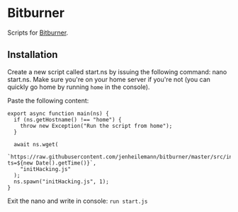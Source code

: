 # Bitburner
Scripts for [Bitburner](https://danielyxie.github.io/bitburner/).

## Installation

Create a new script called start.ns by issuing the following command: nano start.ns. Make sure you're on your home server if you're not (you can quickly go home by running `home` in the console).

Paste the following content:

    export async function main(ns) {
      if (ns.getHostname() !== "home") {
        throw new Exception("Run the script from home");
      }

      await ns.wget(
        `https://raw.githubusercontent.com/jenheilemann/bitburner/master/src/initHacking.js?ts=${new Date().getTime()}`,
        "initHacking.js"
      );
      ns.spawn("initHacking.js", 1);
    }

Exit the nano and write in console: `run start.js`
